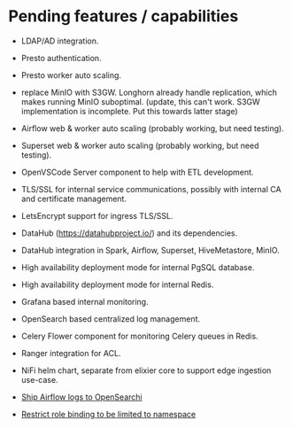 Pending features / capabilities
================================

- LDAP/AD integration.

- Presto authentication. 

- Presto worker auto scaling.

- replace MinIO with S3GW. Longhorn already handle replication, which makes running MinIO suboptimal. (update, this can't work. S3GW implementation is incomplete. Put this towards latter stage)

- Airflow web & worker auto scaling (probably working, but need testing).

- Superset web & worker auto scaling (probably working, but need testing).

- OpenVSCode Server component to help with ETL development.

- TLS/SSL for internal service communications, possibly with internal CA and certificate management.

- LetsEncrypt support for ingress TLS/SSL.

- DataHub (https://datahubproject.io/) and its dependencies.

- DataHub integration in Spark, Airflow, Superset, HiveMetastore, MinIO.

- High availability deployment mode for internal PgSQL database. 
 
- High availability deployment mode for internal Redis.

- Grafana based internal monitoring.

- OpenSearch based centralized log management.

- Celery Flower component for monitoring Celery queues in Redis. 

- Ranger integration for ACL.

- NiFi helm chart, separate from elixier core to support edge ingestion use-case.

- [Ship Airflow logs to OpenSearchi](https://medium.com/@semih.sezer/how-to-send-airflow-logs-to-elasticsearch-using-filebeat-and-logstash-250c074e7575
)

- [Restrict role binding to be limited to namespace](https://travis.media/clusterrolebinding-with-service-account-all-namespaces/#20210904-restrictnamespaces)
